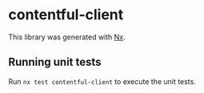 # contentful-client

This library was generated with [Nx](https://nx.dev).

## Running unit tests

Run `nx test contentful-client` to execute the unit tests.

